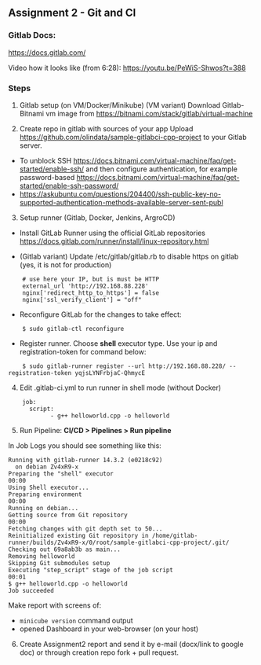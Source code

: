 ## Assignment 2 - Git and CI

### Gitlab Docs:
https://docs.gitlab.com/

Video how it looks like (from 6:28): https://youtu.be/PeWiS-Shwos?t=388

### Steps


1. Gitlab setup (on VM/Docker/Minikube)
(VM variant) Download Gitlab-Bitnami vm image from https://bitnami.com/stack/gitlab/virtual-machine

2. Create repo in gitlab with sources of your app
Upload https://github.com/olindata/sample-gitlabci-cpp-project to your Gitlab server.

* To unblock SSH https://docs.bitnami.com/virtual-machine/faq/get-started/enable-ssh/ and then configure authentication, for example password-based https://docs.bitnami.com/virtual-machine/faq/get-started/enable-ssh-password/
* https://askubuntu.com/questions/204400/ssh-public-key-no-supported-authentication-methods-available-server-sent-publ

3. Setup runner (Gitlab, Docker, Jenkins, ArgroCD)
* Install GitLab Runner using the official GitLab repositories https://docs.gitlab.com/runner/install/linux-repository.html

* (Gitlab variant) Update /etc/gitlab/gitlab.rb to disable https on gitlab (yes, it is not for production)
```
    # use here your IP, but is must be HTTP
    external_url 'http://192.168.88.228'
    nginx['redirect_http_to_https'] = false
    nginx['ssl_verify_client'] = "off"
```
* Reconfigure GitLab for the changes to take effect:
```
    $ sudo gitlab-ctl reconfigure
```
* Register runner. Choose **shell** executor type. Use your ip and registration-token for command below:
```
    $ sudo gitlab-runner register --url http://192.168.88.228/ --registration-token yqjsLYNFrbjaC-QhmycE
```

4. Edit .gitlab-ci.yml to run runner in shell mode (without Docker)
```
    job:
      script:
            - g++ helloworld.cpp -o helloworld
```

5. Run Pipeline: **CI/CD > Pipelines > Run pipeline**

In Job Logs you should see something like this:
```
Running with gitlab-runner 14.3.2 (e0218c92)
  on debian Zv4xR9-x
Preparing the "shell" executor
00:00
Using Shell executor...
Preparing environment
00:00
Running on debian...
Getting source from Git repository
00:00
Fetching changes with git depth set to 50...
Reinitialized existing Git repository in /home/gitlab-runner/builds/Zv4xR9-x/0/root/sample-gitlabci-cpp-project/.git/
Checking out 69a8ab3b as main...
Removing helloworld
Skipping Git submodules setup
Executing "step_script" stage of the job script
00:01
$ g++ helloworld.cpp -o helloworld
Job succeeded
```
Make report with screens of:
  * `minicube version` command output
  * opened Dashboard in your web-browser (on your host)

6. Create Assignment2 report and send it by e-mail (docx/link to google doc) or through creation repo fork + pull request.

